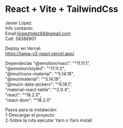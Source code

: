 # React + Vite + TailwindCss


Javier López <br/>
Info contacto: <br/>
Email:jlopezhdez94@gmail.com<br/>
Cell: 58386901

Deploy en Vercel:<br/>
https://tarea-v2-react.vercel.app/<br/>

Dependecias
"@emotion/react": "^11.11.1",<br/>
    "@emotion/styled": "^11.11.0",<br/>
    "@mui/icons-material": "^5.14.18",<br/>
    "@mui/material": "^5.14.18",<br/>
    "@mui/x-date-pickers": "^6.18.1",<br/>
    "material-react-table": "^2.0.4",<br/>
    "react": "^18.2.0",<br/>
    "react-dom": "^18.2.0"<br/>

  Pasos para la instalación:<br/>
  1-Descargar el proyecto<br/>
  2-Sobre la ruta ejecutar Yarn o Yarn install <br/>
